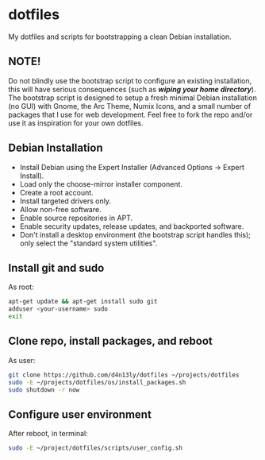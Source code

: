 # dotfiles
My dotfiles and scripts for bootstrapping a clean Debian installation.

## NOTE!
Do not blindly use the bootstrap script to configure an existing installation, this will have serious consequences (such as **_wiping your home directory_**).
The bootstrap script is designed to setup a fresh minimal Debian installation (no GUI) with Gnome, the Arc Theme, Numix Icons, and a small number of packages that I use for web development.
Feel free to fork the repo and/or use it as inspiration for your own dotfiles.

## Debian Installation
- Install Debian using the Expert Installer (Advanced Options -> Expert Install).
- Load only the choose-mirror installer component.
- Create a root account.
- Install targeted drivers only.
- Allow non-free software.
- Enable source repositories in APT.
- Enable security updates, release updates, and backported software.
- Don't install a desktop environment (the bootstrap script handles this); only select the "standard system utilities".

## Install git and sudo
As root:
```bash
apt-get update && apt-get install sudo git
adduser <your-username> sudo
exit
```

## Clone repo, install packages, and reboot
As user:
```bash
git clone https://github.com/d4n13ly/dotfiles ~/projects/dotfiles
sudo -E ~/projects/dotfiles/os/install_packages.sh
sudo shutdown -r now
```

## Configure user environment
After reboot, in terminal:
```bash
sudo -E ~/project/dotfiles/scripts/user_config.sh
```
